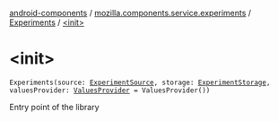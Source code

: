 [android-components](../../index.md) / [mozilla.components.service.experiments](../index.md) / [Experiments](index.md) / [&lt;init&gt;](./-init-.md)

# &lt;init&gt;

`Experiments(source: `[`ExperimentSource`](../-experiment-source/index.md)`, storage: `[`ExperimentStorage`](../-experiment-storage/index.md)`, valuesProvider: `[`ValuesProvider`](../-values-provider/index.md)` = ValuesProvider())`

Entry point of the library

